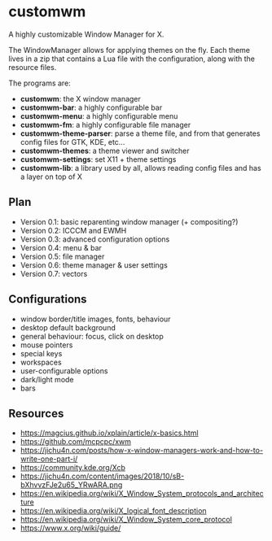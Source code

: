 # customwm
A highly customizable Window Manager for X.

The WindowManager allows for applying themes on the fly. Each theme lives in a zip that contains a Lua file with the configuration, along with the resource files.

The programs are:

- **customwm**: the X window manager
- **customwm-bar**: a highly configurable bar
- **customwm-menu**: a highly configurable menu
- **customwm-fm**: a highly configurable file manager
- **customwm-theme-parser**: parse a theme file, and from that generates config files for GTK, KDE, etc...
- **customwm-themes**: a theme viewer and switcher
- **customwm-settings**: set X11 + theme settings
- **customwm-lib**: a library used by all, allows reading config files and has a layer on top of X

## Plan

- Version 0.1: basic reparenting window manager (+ compositing?)
- Version 0.2: ICCCM and EWMH
- Version 0.3: advanced configuration options
- Version 0.4: menu & bar
- Version 0.5: file manager
- Version 0.6: theme manager & user settings
- Version 0.7: vectors

## Configurations

- window border/title images, fonts, behaviour
- desktop default background
- general behaviour: focus, click on desktop
- mouse pointers
- special keys
- workspaces
- user-configurable options
- dark/light mode
- bars

## Resources

* https://magcius.github.io/xplain/article/x-basics.html
* https://github.com/mcpcpc/xwm
* https://jichu4n.com/posts/how-x-window-managers-work-and-how-to-write-one-part-i/
* https://community.kde.org/Xcb
* https://jichu4n.com/content/images/2018/10/sB-bXhvvzFJe2u65_YRwARA.png
* https://en.wikipedia.org/wiki/X_Window_System_protocols_and_architecture
* https://en.wikipedia.org/wiki/X_logical_font_description
* https://en.wikipedia.org/wiki/X_Window_System_core_protocol
* https://www.x.org/wiki/guide/